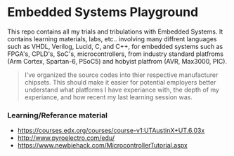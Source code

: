 <!-- https://github.com/adam-p/markdown-here/wiki/Markdown-Cheatsheet -->

Embedded Systems Playground
=================
This repo contains all my trials and tribulations with Embedded Systems. It contains learning materials, labs, etc.. involving many diffrent languages such as VHDL, Verilog, Lucid, C, and C++, for embedded systems such as FPGA's, CPLD's, SoC's, microcontrollers, from industry standard platfroms (Arm Cortex, Spartan-6, PSoC5) and hobyist platfrom (AVR, Max3000, PIC).

>I've organized the source codes into thier respective manufacturer chipsets. This should make it easier for potential employers better understand what platforms I have experiance with, the depth of my experiance, and how recent my last learning session was.

### Learning/Referance material
* https://courses.edx.org/courses/course-v1:UTAustinX+UT.6.03x
* http://www.pyroelectro.com/edu/
* https://www.newbiehack.com/MicrocontrollerTutorial.aspx